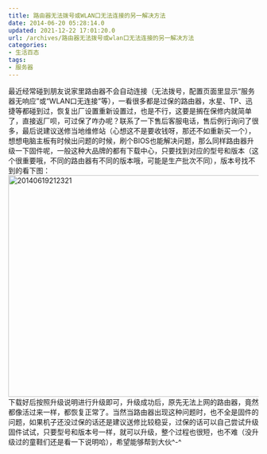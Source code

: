 ```yaml
---
title: 路由器无法拨号或WLAN口无法连接的另一解决方法
date: 2014-06-20 05:28:14.0
updated: 2021-12-22 17:01:20.0
url: /archives/路由器无法拨号或wlan口无法连接的另一解决方法
categories: 
- 生活百态
tags: 
- 服务器
---
```


最近经常碰到朋友说家里路由器不会自动连接（无法拨号，配置页面里显示“服务器无响应”或“WLAN口无连接”等），一看很多都是过保的路由器，水星、TP、迅捷等都碰到过，恢复出厂设置重新设置过，也是不行，这要是搁在保修内就简单了，直接返厂呗，可过保了咋办呢？联系了一下售后客服电话，售后例行询问了很多，最后说建议送修当地维修站（心想这不是要收钱呀，那还不如重新买一个），想想电脑主板有时候出问题的时候，刷个BIOS也能解决问题，那么同样路由器升级一下固件呢，一般这种大品牌的都有下载中心，只要找到对应的型号和版本（这个很重要哦，不同的路由器有不同的版本哦，可能是生产批次不同），版本号找不到的看下图：
<a href="http://uu126.cn/wp-content/uploads/2014/06/20140619212321.jpg"><img class="alignnone wp-image-688 size-full" src="http://uu126.cn/wp-content/uploads/2014/06/20140619212321.jpg" alt="20140619212321" width="780" height="446" /></a>
下载好后按照升级说明进行升级即可，升级成功后，原先无法上网的路由器，竟然都像活过来一样，都恢复正常了。当然当路由器出现这种问题时，也不全是固件的问题，如果机子还没过保的话还是建议送修比较稳妥，过保的话可以自己尝试升级固件试试，只要型号和版本号一样，就可以升级，整个过程也很短，也不难（没升级过的童鞋们还是看一下说明哈），希望能够帮到大伙^-^